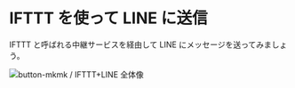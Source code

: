 # IFTTT を使って LINE に送信

IFTTT と呼ばれる中継サービスを経由して LINE にメッセージを送ってみましょう。

![button-mkmk / IFTTT+LINE 全体像]()
